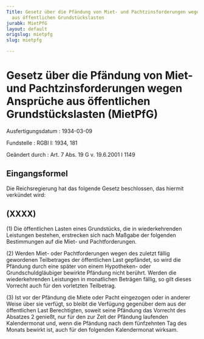```yaml
---
Title: Gesetz über die Pfändung von Miet- und Pachtzinsforderungen wegen Ansprüche
  aus öffentlichen Grundstückslasten
jurabk: MietPfG
layout: default
origslug: mietpfg
slug: mietpfg

---
```


# Gesetz über die Pfändung von Miet- und Pachtzinsforderungen wegen Ansprüche aus öffentlichen Grundstückslasten (MietPfG)

Ausfertigungsdatum
:   1934-03-09

Fundstelle
:   RGBl I: 1934, 181

Geändert durch
:   Art. 7 Abs. 19 G v. 19.6.2001 I 1149


## Eingangsformel

Die Reichsregierung hat das folgende Gesetz beschlossen, das hiermit
verkündet wird:


## (XXXX)

(1) Die öffentlichen Lasten eines Grundstücks, die in wiederkehrenden
Leistungen bestehen, erstrecken sich nach Maßgabe der folgenden
Bestimmungen auf die Miet- und Pachtforderungen.

(2) Werden Miet- oder Pachtforderungen wegen des zuletzt fällig
gewordenen Teilbetrages der öffentlichen Last gepfändet, so wird die
Pfändung durch eine später von einem Hypotheken- oder
Grundschuldgläubiger bewirkte Pfändung nicht berührt. Werden die
wiederkehrenden Leistungen in monatlichen Beträgen fällig, so gilt
dieses Vorrecht auch für den vorletzten Teilbetrag.

(3) Ist vor der Pfändung die Miete oder Pacht eingezogen oder in
anderer Weise über sie verfügt, so bleibt die Verfügung gegenüber dem
aus der öffentlichen Last Berechtigten, soweit seine Pfändung das
Vorrecht des Absatzes 2 genießt, nur für den zur Zeit der Pfändung
laufenden Kalendermonat und, wenn die Pfändung nach dem fünfzehnten
Tag des Monats bewirkt ist, auch für den folgenden Kalendermonat
wirksam.

